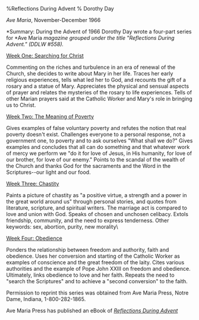 %Reflections During Advent
% Dorothy Day

*Ave Maria*, November-December 1966

*Summary: During the Advent of 1966 Dorothy Day wrote a four-part series
for *Ave Maria  *magazine grouped under the title "Reflections During
Advent." (DDLW \#558).*

   [Week One: Searching for Christ](http://www.catholicworker.org/dorothyday/articles/559.html)

Commenting on the riches and turbulence in an era of renewal of the
Church, she decides to write about Mary in her life. Traces her early
religious experiences, tells what led her to God, and recounts the gift
of a rosary and a statue of Mary. Appreciates the physical and sensual
aspects of prayer and relates the mysteries of the rosary to life
experiences. Tells of other Marian prayers said at the Catholic Worker
and Mary's role in bringing us to Christ.

[Week Two: The Meaning of Poverty](http://www.catholicworker.org/dorothyday/articles/560.html)

Gives examples of false voluntary poverty and refutes the notion that
real poverty doesn't exist. Challenges everyone to a personal response,
not a government one, to poverty and to ask ourselves "What shall we
do?" Gives examples and concludes that all can do something and that
whatever work of mercy we perform we "do it for love of Jesus, in His
humanity, for love of our brother, for love of our enemy." Points to the
scandal of the wealth of the Church and thanks God for the sacraments
and the Word in the Scriptures--our light and our food.

[Week Three: Chastity](http://www.catholicworker.org/dorothyday/articles/561.html)

Paints a picture of chastity as "a positive virtue, a strength and a
power in the great world around us" through personal stories, and quotes from literature, scripture, and spiritual writers. The marriage act is compared to love and union with God. Speaks of chosen and unchosen celibacy. Extols friendship, community, and the need to express tenderness. Other keywords: sex, abortion, purity, new morality\

[Week Four: Obedience](http://www.catholicworker.org/dorothyday/articles/562.html)

Ponders the relationship between freedom and authority, faith and
obedience. Uses her conversion and starting of the Catholic Worker as
examples of conscience and the great freedom of the laity. Cites various
authorities and the example of Pope John XXIII on freedom and obedience.
Ultimately, links obedience to love and her faith. Repeats the need to
"search the Scriptures" and to achieve a "second conversion" to the
faith.

Permission to reprint this series was obtained from Ave Maria Press,
Notre Dame, Indiana, 1-800-282-1865.

Ave Maria Press has published an eBook of [*Reflections During Advent*](https://www.avemariapress.com/product/9781594714160/Reflections-during-Advent-eBook/)